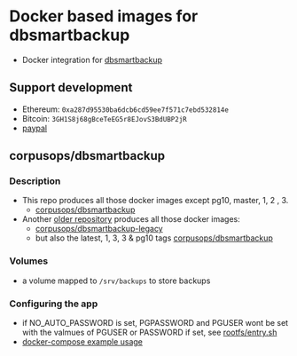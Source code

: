 # Docker based images for dbsmartbackup

- Docker integration for [dbsmartbackup](https://github.com/kiorky/db_smart_backup)

## Support development
- Ethereum: ``0xa287d95530ba6dcb6cd59ee7f571c7ebd532814e``
- Bitcoin: ``3GH1S8j68gBceTeEG5r8EJovS3BdUBP2jR``
- [paypal](https://paypal.me/kiorky)


## corpusops/dbsmartbackup
### Description
- This repo produces all those docker images except pg10, master, 1, 2 , 3.
    - [corpusops/dbsmartbackup](https://hub.docker.com/r/corpusops/dbsmartbackup/)
- Another [older repository](https://github.com/corpusops/setups.dbsmartbackup) produces all those docker images:
    - [corpusops/dbsmartbackup-legacy](https://hub.docker.com/r/corpusops/dbsmartbackup-legacy/)
    - but also the latest, 1, 3, 3 & pg10 tags [corpusops/dbsmartbackup](https://hub.docker.com/r/corpusops/dbsmartbackup/)

### Volumes
- a volume mapped to ``/srv/backups`` to store backups

### Configuring the app
- if NO_AUTO_PASSWORD is set, PGPASSWORD and PGUSER wont be set with the valmues of PGUSER or PASSWORD if set, see [rootfs/entry.sh](./rootfs/entry.sh)
- [docker-compose example usage](./docker-compose.sample.yml)

